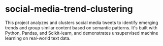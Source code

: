 # social-media-trend-clustering
This project analyzes and clusters social media tweets to identify emerging trends and group similar content based on semantic patterns. It's built with Python, Pandas, and Scikit-learn, and demonstrates unsupervised machine learning on real-world text data.
